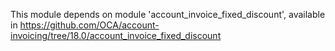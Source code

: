 This module depends on module 'account_invoice_fixed_discount',
available in
<https://github.com/OCA/account-invoicing/tree/18.0/account_invoice_fixed_discount>
